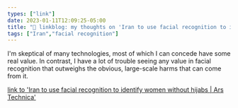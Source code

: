 ```yaml
---
types: ["link"]
date: 2023-01-11T12:09:25-05:00
title: "🔗 linkblog: my thoughts on 'Iran to use facial recognition to identify women without hijabs | Ars Technica'"
tags: ["Iran","facial recognition"]
---
```

I'm skeptical of many technologies, most of which I can concede have some real value. In contrast, I have a lot of trouble seeing any value in facial recognition that outweighs the obvious, large-scale harms that can come from it.
 

[link to 'Iran to use facial recognition to identify women without hijabs | Ars Technica'](https://arstechnica.com/tech-policy/2023/01/iran-to-use-facial-recognition-to-identify-women-without-hijabs/)
